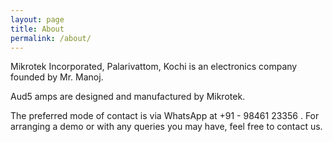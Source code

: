 ```yaml
---
layout: page
title: About
permalink: /about/
---
```


Mikrotek Incorporated, Palarivattom, Kochi is an electronics company founded by Mr. Manoj. 

Aud5 amps are designed and manufactured by Mikrotek. 

The preferred mode of contact is via WhatsApp at +91 - 98461 23356 . For arranging a demo or with any queries you may have, feel free to contact us.


